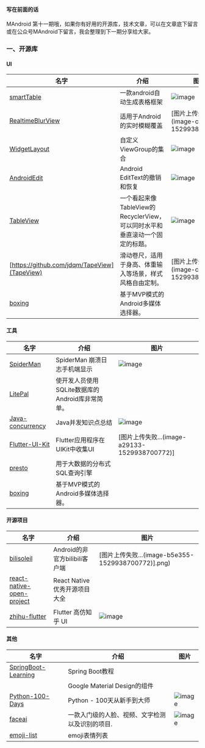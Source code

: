 #### 写在前面的话

MAndroid 第十一期哦，如果你有好用的开源库，技术文章，可以在文章底下留言或在公众号MAndroid下留言，我会整理到下一期分享给大家。

### 一、开源库
#### UI
|名字|介绍|图片|
|-----|-----|-----|
|[smartTable](https://github.com/huangyanbin/smartTable)|一款android自动生成表格框架|![image](http://upload-images.jianshu.io/upload_images/3749707-aa339bbe4a618685.gif?imageMogr2/auto-orient/strip)|
|[RealtimeBlurView](https://github.com/mmin18/RealtimeBlurView)|适用于Android的实时模糊覆盖|[图片上传失败...(image-ce2e72-1529938700772)]|
|[WidgetLayout](https://github.com/rexyren/WidgetLayout)|自定义ViewGroup的集合|![image](http://upload-images.jianshu.io/upload_images/3749707-951d3c2e57e4b62d.jpg?imageMogr2/auto-orient/strip%7CimageView2/2/w/1240)|
|[AndroidEdit](https://github.com/qinci/AndroidEdit)|Android EditText的撤销和恢复|![image](http://upload-images.jianshu.io/upload_images/3749707-783ed00d121a0623.gif?imageMogr2/auto-orient/strip)|
|[TableView](https://github.com/brkckr/TableView)|一个看起来像TableView的RecyclerView，可以同时水平和垂直滚动一个固定的标题。|![image](http://upload-images.jianshu.io/upload_images/3749707-2e4ee9ce5a7285cb?imageMogr2/auto-orient/strip)|
|[https://github.com/jdqm/TapeView](TapeView)|滑动卷尺，适用于身高、体重输入等场景，样式风格自由定制。|[图片上传失败...(image-c05a30-1529938700772)]|
|[boxing](https://github.com/Bilibili/boxing)|基于MVP模式的Android多媒体选择器。||


#### 工具

|名字|介绍|图片|
|-----|-----|-----|
|[SpiderMan](https://github.com/simplepeng/SpiderMan)|SpiderMan 崩溃日志手机端显示|![image](http://upload-images.jianshu.io/upload_images/3749707-e64fb06799e8a4db.gif?imageMogr2/auto-orient/strip)|
|[LitePal](https://github.com/LitePalFramework/LitePal)|使开发人员使用SQLite数据库的Android库非常简单。||
|[Java-concurrency](https://github.com/CL0610/Java-concurrency)|Java并发知识点总结|![image](http://upload-images.jianshu.io/upload_images/3749707-b433499cabde2a38.png?imageMogr2/auto-orient/strip%7CimageView2/2/w/1240)|
|[Flutter-UI-Kit](https://github.com/iampawan/Flutter-UI-Kit)|Flutter应用程序在UIKit中收集UI|[图片上传失败...(image-a29133-1529938700772)]|
|[presto](https://github.com/prestodb/presto)|用于大数据的分布式SQL查询引擎||
|[boxing](https://github.com/Bilibili/boxing)|基于MVP模式的Android多媒体选择器。||

#### 开源项目

|名字|介绍|图片|
|-----|-----|-----|
|[bilisoleil](https://github.com/yoyiyi/bilisoleil)|Android的非官方bilibili客户端|[图片上传失败...(image-b5e355-1529938700772)].png)|
|[react-native-open-project](https://github.com/MarnoDev/react-native-open-project)| React Native 优秀开源项目大全||
|[zhihu-flutter](https://github.com/HackSoul/zhihu-flutter)|Flutter 高仿知乎 UI|![image](http://upload-images.jianshu.io/upload_images/3749707-7b0b518622cb3241.png?imageMogr2/auto-orient/strip%7CimageView2/2/w/1240)|

#### 其他

|名字|介绍|图片|
|-----|-----|-----|
|[SpringBoot-Learning](https://github.com/dyc87112/SpringBoot-Learning)|Spring Boot教程 ||
|[](https://github.com/mui-org/material-ui)|Google Material Design的组件||
|[Python-100-Days](https://github.com/jackfrued/Python-100-Days)|Python - 100天从新手到大师|![image](http://upload-images.jianshu.io/upload_images/3749707-0402f229f28ee809.png?imageMogr2/auto-orient/strip%7CimageView2/2/w/1240)|
|[faceai](https://github.com/vipstone/faceai)|一款入门级的人脸、视频、文字检测以及识别的项目.|![image](http://upload-images.jianshu.io/upload_images/3749707-f53b02f796f09c6e.png?imageMogr2/auto-orient/strip%7CimageView2/2/w/1240)|
|[emoji-list](https://github.com/caiyongji/emoji-list)| emoji表情列表||








